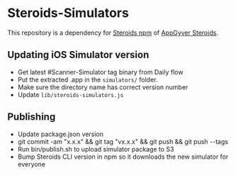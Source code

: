 Steroids-Simulators
===================

This repository is a dependency for [Steroids npm](//github.com/AppGyver/steroids) of [AppGyver Steroids](http://www.appgyver.com/steroids).

## Updating iOS Simulator version

- Get latest #Scanner-Simulator tag binary from Daily flow
- Put the extracted .app in the `simulators/` folder.
- Make sure the directory name has correct version number
- Update `lib/steroids-simulators.js`


## Publishing

- Update package.json version
- git commit -am "x.x.x" && git tag "vx.x.x" && git push && git push --tags
- Run bin/publish.sh to upload simulator package to S3
- Bump Steroids CLI version in npm so it downloads the new simulator for everyone
